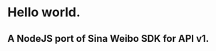 Hello world.
============

A NodeJS port of Sina Weibo SDK for API v1.	
-------------------------------------------
